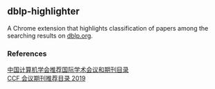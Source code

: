 ## dblp-highlighter

A Chrome extension that highlights classification of papers among the searching results on [dblp.org](dblp.org).

### References

[中国计算机学会推荐国际学术会议和期刊目录](https://www.ccf.org.cn/Academic_Evaluation/By_category/)  
[CCF 会议期刊推荐目录 2019](https://github.com/magichan/CCF-Recommended-Catalog-2019)  
